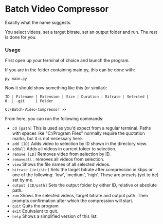 # Batch Video Compressor
Exactly what the name suggests.

You select videos, set a target bitrate, set an output folder and run.
The rest is done for you.

### Usage
First open up your terminal of choice and launch the program.

If you are in the folder containing main.py, this can be done with:
```
py main.py
```

Now it should show something like this (or similar):
```
ID | Filename | Extension | Size | Duration | Bitrate | Selected |
0  | .git     | Folder

C:\Batch-Video-Compressor >>
```

From here, you can run the following commands:
- `cd [path]` This is used as you'd expect from a regular terminal.
Paths with spaces like "C:/Program Files" normally require the quotation marks, but it is not necessary here.
- `add [ID]` Adds video to selection by ID shown in the directory view.
- `addall` Adds all videos in current folder to selection.
- `remove [ID]` Removes video from selection by ID.
- `removeall` : removes all videos from selection.
- `view` Shows the file names of all selected videos.
- `bitrate [int/str]` Sets the target bitrate after compression in kbps or one of the following: 'low', 'medium', 'high'. These are presets (yet to be) set by me.
- `output [ID/path]` Sets the output folder by either ID, relative or absolute path.
- `run` Shows the selected videos, target bitrate and output path. Then prompts confirmation after which the compression will start.
- `quit` Quits the program.
- `exit` Equivalent to quit.
- `help` Shows a simplified version of this list.